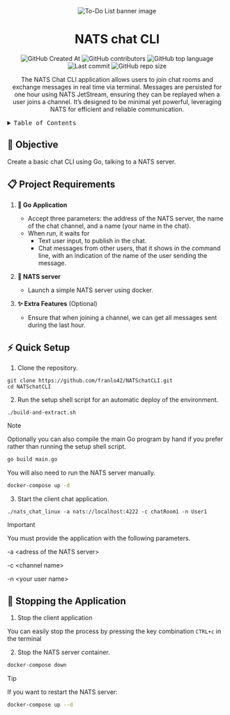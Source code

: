 
<div align="center"><a name="readme-top"></a>
  
  <img alt="To-Do List banner image" src="https://github.com/user-attachments/assets/532387dc-3148-414b-a991-843758d2d7e1">

# NATS chat CLI
  
  ![GitHub Created At](https://img.shields.io/github/created-at/franlo42/NATSchatCLI%20?color=%234F1787)
  ![GitHub contributors](https://img.shields.io/github/contributors/franlo42/NATSchatCLI?COLOR=%23FF6500)
  ![GitHub top language](https://img.shields.io/github/languages/top/franlo42/NATSchatCLI?color=%231230AE)
  ![Last commit](https://img.shields.io/github/last-commit/franlo42/NATSchatCLI?color=%23005B41)
  ![GitHub repo size](https://img.shields.io/github/repo-size/franlo42/NATSchatCLI?color=%23704264)

The NATS Chat CLI application allows users to join chat rooms and exchange messages in real time via terminal. Messages are persisted for one hour using NATS JetStream, ensuring they can be replayed when a user joins a channel. It’s designed to be minimal yet powerful, leveraging NATS for efficient and reliable communication.
</div>

<details>
<summary><kbd>Table of Contents</kbd></summary>

#### ToC

- [Objective](#-objective)
- [Project Requirements](#-project-requirements)
- [Quick Setup](#-quick-setup)
- [Stopping the Application](#-stopping-the-application)

</details>

## 🎯 Objective

Create a basic chat CLI using Go, talking to a NATS server.

## 📋 Project Requirements

1. **🦫 Go Application**
   - Accept three parameters: the address of the NATS server, the name of the chat channel, and a name (your name in the chat).
   - When run, it waits for
       - Text user input, to publish in the chat.
       - Chat messages from other users, that it shows in the command line, with an indication of the name of the user sending the message.

2. **📨 NATS server**
   - Launch a simple NATS server using docker.

3. **✨ Extra Features** (Optional)
   - Ensure that when joining a channel, we can get all messages sent during the last hour.

## ⚡ Quick Setup

1. Clone the repository.
```shell
git clone https://github.com/franlo42/NATSchatCLI.git
cd NATSchatCLI
```

2. Run the setup shell script for an automatic deploy of the environment.
```shell
./build-and-extract.sh
```
> [!NOTE]  
> Optionally you can also compile the main Go program by hand if you prefer rather than running the setup shell script.
> ```bash
> go build main.go
> ```
> You will also need to run the NATS server manually.
> ```bash
> docker-compose up -d
> ```

3. Start the client chat application.
```shell
./nats_chat_linux -a nats://localhost:4222 -c chatRoom1 -n User1
```
> [!IMPORTANT]  
> You must provide the application with the following parameters.
> 
> -a \<adress of the NATS server>
> 
> -c \<channel name>
>
> -n \<your user name>

## 🛑 Stopping the Application

1. Stop the client application

You can easily stop the process by pressing the key combination `CTRL+c` in the terminal

2. Stop the NATS server container.
```bash
docker-compose down
```
> [!TIP]
> If you want to restart the NATS server:
> ```bash
> docker-compose up --d
> ```
